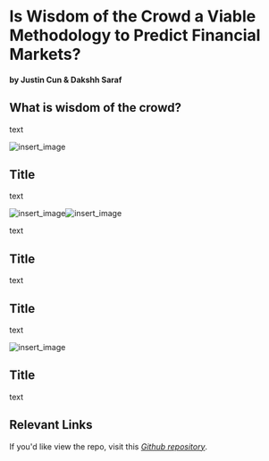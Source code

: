 # Is Wisdom of the Crowd a Viable Methodology to Predict Financial Markets?
#### by Justin Cun & Dakshh Saraf

## What is wisdom of the crowd?

text

![insert_image]()






## Title 

text

![insert_image]()![insert_image]()

text

## Title

text

## Title

text

![insert_image]()

## Title

text


## Relevant Links
If you'd like view the repo, visit this *[Github repository](https://github.com/dsaraf-hub/DSC180A-Capstone_Quarter_2)*. 

